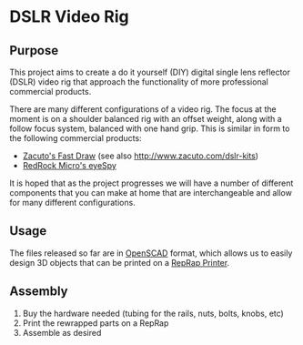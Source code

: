DSLR Video Rig
==============

Purpose
-------

This project aims to create a do it yourself (DIY) digital single lens reflector (DSLR) video rig that approach the functionality of more professional commercial products.

There are many different configurations of a video rig.  The focus at the moment is on a shoulder balanced rig with an offset weight, along with a follow focus system, balanced with one hand grip.  This is similar in form to the following commercial products:

 * [Zacuto's Fast Draw](http://store.zacuto.com/Fast-Draw.html) (see also http://www.zacuto.com/dslr-kits)
 * [RedRock Micro's eyeSpy](http://store.redrockmicro.com/Catalog/DSLRShoulderMountedRigs/eyeSpy-Deluxe-Bundle-DSLR-rig)

It is hoped that as the project progresses we will have a number of different components that you can make at home that are interchangeable and allow for many different configurations.

Usage
-----

The files released so far are in [OpenSCAD](http://openscad.org/) format, which allows us to easily design 3D objects that can be printed on a [RepRap Printer](http://reprap.org).

Assembly
--------

1. Buy the hardware needed (tubing for the rails, nuts, bolts, knobs, etc)
2. Print the rewrapped parts on a RepRap
3. Assemble as desired
